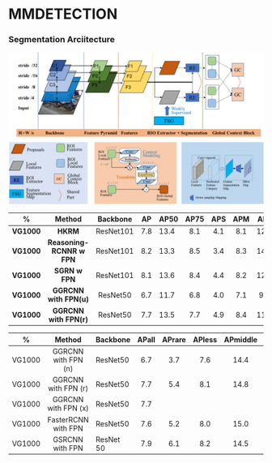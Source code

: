 # MMDETECTION

### Segmentation Arciitecture
<img src="https://raw.githubusercontent.com/BadUncleBoy/MMDETECTION/main/data/jpgs/seg_architecture.png" width="1024">


|   %        |             Method        | Backbone     | AP     | AP50     | AP75 | APS     | APM  | APL  | AR100 | ARS  | ARM     | ARL  |
| :--------: | :-----------------------: | :----------: | :----: | -------- | :--: | :-----: | :--: | :--: | :---: | :--: | :-----: | :--: |
| **VG1000** |         **HKRM**          |  ResNet101   |  7.8   | 13.4     | 8.1  |   4.1   | 8.1  | 12.7 | 22.7  | 9.6  |  20.8   | 31.4 |
| **VG1000** | **Reasoning-RCNNR w FPN** |  ResNet101   |  8.2   | 13.3     | 8.5  |   3.4   | 8.3  | 14.0 | 23.5  | 8.8  |  21.7   | 32.9 |
| **VG1000** |      **SGRN w FPN**       |  ResNet101   |  8.1   | 13.6     | 8.4  |   4.4   | 8.2  | 12.8 | 26.2  | 12.4 |  23.9   | 34.0 |
| **VG1000** |  **GGRCNN with FPN(u)**   |   ResNet50   |  6.7   | 11.7     | 6.8  |   4.0   | 7.1  | 9.6  | 25.2  | 15.4 |  24.0   | 28.3 |
| **VG1000** |  **GGRCNN with FPN(r)**   |   ResNet50   |  7.7   | 13.5     | 7.7  |   4.9   | 8.4  | 11.4 | 28.5  | 17.3 |  27.8   | 32.1 |







|   %    |       Method        | Backbone  | APall | APrare | APless | APmiddle | APmany | ARall | ARrare | ARless | ARmiddle | ARmany |
| :----: | :-----------------: | --------- | :---: | :----: | :----: | :------: | :----: | :---: | :----: | :----: | :------: | :----: |
| VG1000 | GGRCNN with FPN (n) | ResNet50  |  6.7  |  3.7   |  7.6   |   14.4   |  15.0  | 25.2  |  15.7  |  28.5  |   41.3   |  44.7  |
| VG1000 | GGRCNN with FPN (r) | ResNet50  |  7.7  |  5.4   |  8.1   |   14.8   |  15.0  | 28.5  |  21.2  |  30.5  |   41.9   |  44.7  |
| VG1000 | GGRCNN with FPN (x) | ResNet50  |  7.7  |        |        |          |        |       |        |        |          |        |
| VG1000 | FasterRCNN with FPN | ResNet50  |  7.6  |  5.2   |  8.0   |   15.0   |  15.2  |       |  20.6  |  30.1  |   42.1   |  44.7  |
| VG1000 |   GSRCNN with FPN   | ResNet 50 |  7.9  |  6.1   |  8.2   |   14.5   |  14.8  | 31.7  |  28.7  |  31.4  |   39.0   |  41.5  |

